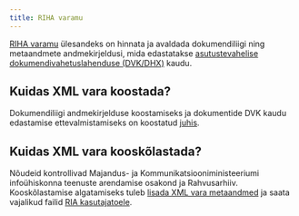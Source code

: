 ```yaml
---
title: RIHA varamu
---
```


[RIHA varamu](https://varamu.riha.ee) ülesandeks on hinnata ja avaldada dokumendiliigi ning metaandmete andmekirjeldusi, mida edastatakse [asutustevahelise dokumendivahetuslahenduse (DVK/DHX)](https://www.ria.ee/ee/dokumendivahetus-dhx.html) kaudu.

## Kuidas XML vara koostada?
Dokumendiliigi andmekirjelduse koostamiseks ja dokumentide DVK kaudu edastamise ettevalmistamiseks on koostatud [juhis](https://www.mkm.ee/sites/default/files/juhis_dokumendiliigi_xml_andmekirjelduse_koostamiseks.pdf).

## Kuidas XML vara kooskõlastada?
Nõudeid kontrollivad Majandus- ja Kommunikatsiooniministeeriumi infoühiskonna teenuste arendamise osakond ja Rahvusarhiiv. Kooskõlastamise algatamiseks tuleb [lisada XML vara metaandmed](https://varamu.riha.ee/add.html) ja saata vajalikud failid [RIA kasutajatoele](mailto:help@ria.ee).

